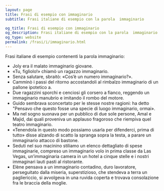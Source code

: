 ```yaml
---
layout: page
title: Frasi di esempio con immaginario 
subtitle: Frasi italiane di esempio con la parola  immaginario

og_title: Frasi di esempio con immaginario 
og_description: Frasi italiane di esempio con la parola  immaginario
og_type: website
permalink: /frasi/i/immaginario.html
---
```


Frasi italiane di esempio contenenti la parola immaginario:


- Joly era il malato immaginario giovane.
- «Tu, figliolo!» chiamò un ragazzo immaginario.
- Senza salutare, sbraitò: «Cos’è un numero immaginario?».
- Camminò i passi del ritorno accostandoli al rimbalzo immaginario di un pallone ipotetico a.
- Due ragazzini sporchi e cenciosi gli corsero a fianco, reggendo un immaginario manubrio e imitando il rombo del motore.
- Guido sembrava sconcertato per le stesse nostre ragioni: ha detto "Pensavo che questo fosse una specie di luogo immaginario, ormai».
- Ma nel sogno suonava per un pubblico di due sole persone, Amal e Majid, dai quali proveniva un applauso fragoroso che riempiva quel teatro immaginario.
- «Tenendola in questo modo possiamo usarla per difenderci, prima di tutto» disse alzando di scatto la spranga sopra la testa, a parare un immaginario attacco di bastone.
- Seduti nel suo macinino stiliamo un elenco dettagliato di spese immaginarie, compreso un immaginario volo in prima classe da Las Vegas, un’immaginaria camera in un hotel a cinque stelle e i nostri immaginari lauti pasti al ristorante.
- Elène pensava a un immaginario contadino, duro lavoratore, perseguitato dalla miseria, superstizioso, che stendeva a terra un pagliericcio, si avvolgeva in una ruvida coperta e trovava consolazione fra le braccia della moglie.
